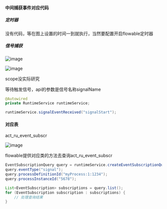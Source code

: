 #### 中间捕获事件对应代码

##### 定时器

没有代码，等在图上设置的时间一到就执行，当然要配置开启flowable定时器

##### 信号捕获
![image](https://user-images.githubusercontent.com/97614802/231371357-8a864989-cb2e-4955-aea8-ae4a64568470.png)

![image](https://user-images.githubusercontent.com/97614802/231371431-93a4259f-3ca2-415a-8801-6764fff57eed.png)

scope没实际研究

等待触发信号，api的参数是信号名称signalName


```java
@Autowired
private RuntimeService runtimeService;

runtimeService.signalEventReceived("signalStart");
```

#### 对应表

act_ru_event_subscr

![image](https://user-images.githubusercontent.com/97614802/231372987-a588fab5-58d7-425e-b16b-76999ac0a066.png)


flowable提供对应类的方法去查询act_ru_event_subscr

```java
EventSubscriptionQuery query = runtimeService.createEventSubscriptionQuery();
query.eventType("signal");
query.processDefinitionId("myProcess:1:1234");
query.processInstanceId("5678");

List<EventSubscription> subscriptions = query.list();
for (EventSubscription subscription : subscriptions) {
    // 处理查询结果
}
```
